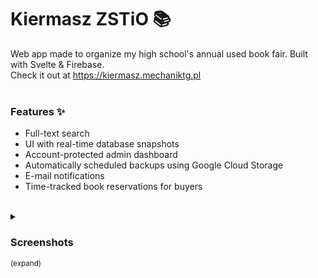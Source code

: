 # Kiermasz ZSTiO 📚
Web app made to organize my high school's annual used book fair. Built with Svelte & Firebase.<br>
Check it out at https://kiermasz.mechaniktg.pl
<br><br>
### Features ✨
* Full-text search
* UI with real-time database snapshots
* Account-protected admin dashboard
* Automatically scheduled backups using Google Cloud Storage
* E-mail notifications
* Time-tracked book reservations for buyers

<br>
<details>
  <summary><h3><a href="#">&#x200B;</a>Screenshots</h3><sub>(expand)</sub></summary>
  <img src="https://github.com/theSaintKappa/kiermasz-zstio/assets/96151089/5085bd3a-c0ff-4f57-8a8d-7a08cbc88180">
  <img src="https://github.com/theSaintKappa/kiermasz-zstio/assets/96151089/e21b0d0c-3435-4cdd-8f89-b1f748694ca0">
  <img src="https://github.com/theSaintKappa/kiermasz-zstio/assets/96151089/cedfa0e4-e0b0-46c2-a7dc-b68b83abf6b0">
  <img src="https://github.com/theSaintKappa/kiermasz-zstio/assets/96151089/437527dd-e487-40e5-96f1-563edc399ae1">
  <img src="https://github.com/theSaintKappa/kiermasz-zstio/assets/96151089/6bab2bad-b8da-4dec-b44e-ee6ef86257e2">
</details>
